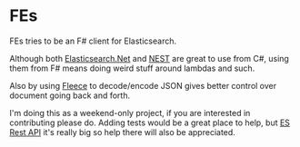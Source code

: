 # FEs

FEs tries to be an F# client for Elasticsearch.

Although both [Elasticsearch.Net](https://www.elastic.co/guide/en/elasticsearch/client/net-api/current/elasticsearch-net.html) and [NEST](https://www.elastic.co/guide/en/elasticsearch/client/net-api/current/nest.html) are great to use from C#, using them from F# means doing weird stuff around lambdas and such.

Also by using [Fleece](https://github.com/fsprojects/fleece) to decode/encode JSON gives better control over document going back and forth.

I'm doing this as a weekend-only project, if you are interested in contributing please do. Adding tests would be a great place to help, but [ES Rest API](https://www.elastic.co/guide/en/elasticsearch/reference/7.13/rest-apis.html) it's really big so help there will also be appreciated.
